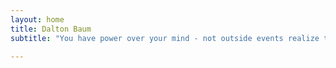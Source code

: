 ```yaml
---
layout: home
title: Dalton Baum
subtitle: "You have power over your mind - not outside events realize this and you will find strength"

---
```


